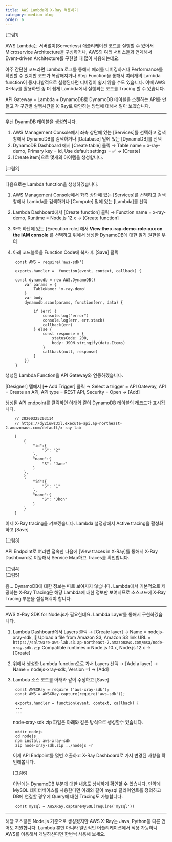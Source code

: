 ```yaml
---
title: AWS Lambda에 X-Ray 적용하기
category: medium blog
order: 6
---
```


[그림1]   

AWS Lambda는 서버없이(Serverless) 애플리케이션 코드를 실행할 수 있어서 Microservice Architecture을 구성하거나, AWS의 여러 서비스들과 연계해서 Event-driven Architecture를 구현할 때 많이 사용되는데요.

아주 간단한 코드라면 Lambda 로그를 통해서 에러를 디버깅하거나 Performance를 확인할 수 있지만 코드가 복잡해지거나 Step Function을 통해서 여러개의 Lambda function이 동시다발적으로 실행된다면 디버깅이 쉽지 않을 수도 있습니다. 이때 AWS X-Ray를 활용하면 좀 더 쉽게 Lambda에서 실행되는 코드를 Tracing 할 수 있습니다.

API Gateway + Lambda + DynamoDB로 DynamoDB 테이블을 스캔하는 API를 만들고 각 구간별 실행시간을 X-Ray로 확인하는 방법에 대해서 알아 보겠습니다.

***

우선 DyanmDB 테이블을 생성합니다.

1. AWS Management Console에서 좌측 상단에 있는 [Services]를 선택하고 검색창에서 DynamoDB를 검색하거나 [Database] 밑에 있는 [DynamoDB]를 선택
2. DynamoDB Dashboard 에서 [Create table] 클릭 → Table name = x-ray-demo, Primary key = id, Use default settings = ✅ → [Create]
3. [Create item]으로 몇개의 아이템을 생성합니다.

[그림2]

***

다음으로는 Lambda function을 생성하겠습니다.

1. AWS Management Console에서 좌측 상단에 있는 [Services]를 선택하고 검색창에서 Lambda를 검색하거나 [Compute] 밑에 있는 [Lambda]를 선택
2. Lambda Dashboard에서 [Create function] 클릭 → Function name = x-ray-demo, Runtime = Node.js 12.x → [Create function]
3. 좌측 하단에 있는 [Execution role] 에서 **View the x-ray-demo-role-xxx on the IAM console** 를 선택하고 위에서 생성한 DynamoDB에 대한 읽기 권한을 부여
4. 아래 코드블록을 Function Code에 복사 후 [Save] 클릭

        const AWS = require('aws-sdk')

        exports.handler =  function(event, context, callback) {

        const dynamodb = new AWS.DynamoDB()
            var params = {
                TableName: 'x-ray-demo'
            }    
            var body
            dynamodb.scan(params, function(err, data) {
                
                if (err) {
                    console.log("error")
                    console.log(err, err.stack)
                    callback(err)
                } else {
                    const response = {
                        statusCode: 200,
                        body: JSON.stringify(data.Items)
                    }
                    callback(null, response)
                }
            })
        }

생성된 Lambda Function을 API Gateway와 연동하겠습니다.

[Designer] 탭에서 [➕ Add Trigger] 클릭 → Select a trigger = API Gateway, API = Create an API, API type = REST API, Security = Open → [Add]

생성된 API endpoint를 클릭하면 아래와 같이 DynamoDB 테이블의 레코드가 표시됩니다.

        // 20200325203114
        // https://dy2iuwz3xl.execute-api.ap-northeast-2.amazonaws.com/default/x-ray-lab

        [
            {
                "id":{
                    "S": "2"
                },
                "name":{
                    "S": "Jane"
                }
            },
            {
                "id":{
                    "S": "1"
                },
                "name":{
                    "S": "Jhon"
                }
            }
        ]

이제 X-Ray tracing을 켜보겠습니다. Lambda 설정창에서 Active tracing을 활성화하고 [Save]

[그림3]

API Endpoint로 여러번 접속한 다음에 [View traces in X-Ray]를 통해서 X-Ray Dashboard로 이동해서 Service Map하고 Traces를 확인합니다.

[그림4]   
[그림5]

음... DynamoDB에 대한 정보는 따로 보여지지 않습니다. Lambda에서 기본적으로 제공하는 X-Ray Tracing은 해당 Lambda에 대한 정보만 보여지므로 소스코드에 X-Ray Tracing 부분을 설정해줘야 합니다.

***

AWS X-Ray SDK for Node.js가 필요한데요. Lambda Layer를 통해서 구현하겠습니다.

1. Lambda Dashboard에서 Layers 클릭 → [Create layer] → Name = nodejs-xray-sdk, 🔘 Upload a file from Amazon S3, Amazon S3 link URL = `https://saltware-aws-lab.s3.ap-northeast-2.amazonaws.com/msa/node-xray-sdk.zip` Compatible runtimes = Node.js 10.x, Node.js 12.x → [Create]
2. 위에서 생성한 Lambda function으로 가서 Layers 선택 → [Add a layer] → Name = nodejs-xray-sdk, Version =1 → [Add]
3. Lambda 소스 코드를 아래와 같이 수정하고 [Save]

        const AWSXRay = require ('aws-xray-sdk');
        const AWS = AWSXRay.capture(require('aws-sdk'));

        exports.handler = function(event, context, callback) {
        ...
        ...

    node-xray-sdk.zip 파일은 아래와 같은 방식으로 생성할수 있습니다.

        mkdir nodejs
        cd nodejs
        npm install aws-xray-sdk
        zip node-xray-sdk.zip ../nodejs -r

    이제 API Endpoint를 몇번 호출하고 X-Ray Dashboard로 가서 변경된 사항을 확인해봅니다.

    [그림6]

    이번에는 DynamoDB 부분에 대한 내용도 상세하게 확인할 수 있습니다. 만약에 MySQL 데이터베이스를 사용한다면 아래와 같이 mysql 클라이언트를 정의하고 DB에 연결할 경우에 Query에 대한 Tracing도 가능합니다.

        const mysql = AWSXRay.captureMySQL(require('mysql'))
    
***

해당 포스팅은 Node.js 기준으로 생성됬지만 AWS X-Ray는 Java, Python등 다른 언어도 지원합니다. Lambda 뿐만 아니라 일반적인 어플리케이션에서 적용 가능하니 AWS를 이용해서 개발하신다면 한번씩 사용해 보세요.